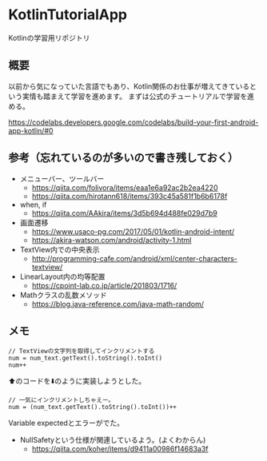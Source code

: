# KotlinTutorialApp
Kotlinの学習用リポジトリ

## 概要
以前から気になっていた言語でもあり、Kotlin関係のお仕事が増えてきているという実情も踏まえて学習を進めます。
まずは公式のチュートリアルで学習を進める。

https://codelabs.developers.google.com/codelabs/build-your-first-android-app-kotlin/#0

## 参考（忘れているのが多いので書き残しておく）
- メニューバー、ツールバー
  - https://qiita.com/folivora/items/eaa1e6a92ac2b2ea4220
  - https://qiita.com/hirotann618/items/393c45a581f1b6b6178f
- when, if
  - https://qiita.com/AAkira/items/3d5b694d488fe029d7b9
- 画面遷移
  - https://www.usaco-pg.com/2017/05/01/kotlin-android-intent/
  - https://akira-watson.com/android/activity-1.html
- TextView内での中央表示
  - http://programming-cafe.com/android/xml/center-characters-textview/
- LinearLayout内の均等配置
  - https://cpoint-lab.co.jp/article/201803/1716/
- Mathクラスの乱数メソッド
  - https://blog.java-reference.com/java-math-random/

## メモ
```
// TextViewの文字列を取得してインクリメントする
num = num_text.getText().toString().toInt()
num++
```
⬆️のコードを⬇️のように実装しようとした。
```
// 一気にインクリメントしちゃえー。
num = (num_text.getText().toString().toInt())++
```
Variable expectedとエラーがでた。

- NullSafetyという仕様が関連しているよう。(よくわからん)
  - https://qiita.com/koher/items/d9411a00986f14683a3f
